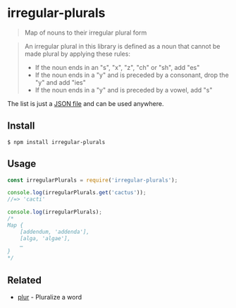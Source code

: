 # irregular-plurals

> Map of nouns to their irregular plural form

> An irregular plural in this library is defined as a noun that cannot be made plural by applying these rules:
> - If the noun ends in an "s", "x", "z", "ch" or "sh", add "es"
> - If the noun ends in a "y" and is preceded by a consonant, drop the "y" and add "ies"
> - If the noun ends in a "y" and is preceded by a vowel, add "s"

The list is just a [JSON file](irregular-plurals.json) and can be used anywhere.

## Install

```
$ npm install irregular-plurals
```

## Usage

```js
const irregularPlurals = require('irregular-plurals');

console.log(irregularPlurals.get('cactus'));
//=> 'cacti'

console.log(irregularPlurals);
/*
Map {
	[addendum, 'addenda'],
	[alga, 'algae'],
	…
}
*/
```

## Related

- [plur](https://github.com/sindresorhus/plur) - Pluralize a word
